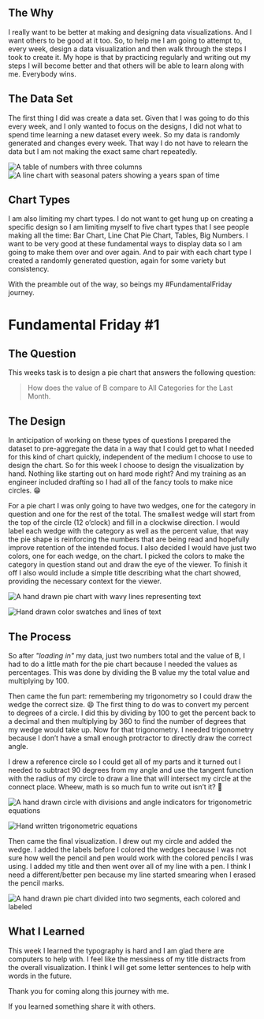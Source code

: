 ## The Why
I really want to be better at making and designing data visualizations.  And I want others to be good at it too.  So, to help me I am going to attempt to, every week, design a data visualization and then walk through the steps I took to create it.  My hope is that by practicing regularly and writing out my steps I will become better and that others will be able to learn along with me. Everybody wins.

## The Data Set
The first thing I did was create a data set.  Given that I was going to do this every week, and I only wanted to focus on the designs, I did not what to spend time learning a new dataset every week.  So my data is randomly generated and changes every week.  That way I do not have to relearn the data but I am not making the exact same chart repeatedly.

![A table of numbers with three columns](../assets/sample_data.jpg) ![A line chart with seasonal paters showing a years span of time](../assets/line_chart_sample_data.jpg)

## Chart Types
I am also limiting my chart types.  I do not want to get hung up on creating a specific design so I am limiting myself to five chart types that I see people making all the time: Bar Chart, Line Chat Pie Chart, Tables, Big Numbers.  I want to be very good at these fundamental ways to display data so I am going to make them over and over again.  And to pair with each chart type I created a randomly generated question, again for some variety but consistency.

With the preamble out of the way, so beings my #FundamentalFriday journey.

# Fundamental Friday #1 

## The Question
This weeks task is to design a pie chart that answers the following question:

> How does the value of B compare to All Categories for the Last Month.

## The Design
In anticipation of working on these types of questions I prepared the dataset to pre-aggregate the data in a way that I could get to what I needed for this kind of chart quickly, independent of the medium I choose to use to design the chart.  So for this week I choose to design the visualization by hand. Nothing like starting out on hard mode right? And my training as an engineer included drafting so I had all of the fancy tools to make nice circles. :grin:

For a pie chart I was only going to have two wedges, one for the category in question and one for the rest of the total.  The smallest wedge will start from the top of the circle (12 o’clock) and fill in a clockwise direction.  I would label each wedge with the category as well as the percent value, that way the pie shape is reinforcing the numbers that are being read and hopefully improve retention of the intended focus.  I also decided I would have just two colors, one for each wedge, on the chart.  I picked the colors to make the category in question stand out and draw the eye of the viewer.  To finish it off I also would include a simple title describing what the chart showed, providing the necessary context for the viewer.

![A hand drawn pie chart with wavy lines representing text](../assets/FF1_design.jpg)

![Hand drawn color swatches and lines of text](../assets/FF1_color.jpg)

## The Process
So after *"loading in"* my data, just two numbers total and the value of B, I had to do a little math for the pie chart because I needed the values as percentages. This was done by dividing the B value my the total value and multiplying by 100. 

Then came the fun part: remembering my trigonometry so I could draw the wedge the correct size. :smile: The first thing to do was to convert my percent to degrees of a circle.  I did this by dividing by 100 to get the percent back to a decimal and then multiplying by 360 to find the number of degrees that my wedge would take up.  Now for that trigonometry.  I needed trigonometry because I don’t have a small enough protractor to directly draw the correct angle.


I drew a reference circle so I could get all of my parts and it turned out I needed to subtract 90 degrees from my angle and use the tangent function with the radius of my circle to draw a line that will intersect my circle at the connect place. Wheew, math is so much fun to write out isn’t it? :grimacing: 

![A hand drawn circle with divisions and angle indicators for trigonometric equations](../assets/FF1_unit_circle.jpg)

![Hand written trigonometric equations](../assets/FF1_trig.jpg)

Then came the final visualization.  I drew out my circle and added the wedge. I added the labels before I colored the wedges because I was not sure how well the pencil and pen would work with the colored pencils I was using.  I added my title and then went over all of my line with a pen.  I think I need a different/better pen because my line started smearing when I erased the pencil marks.  

![A hand drawn pie chart divided into two segments, each colored and labeled](../assets/FF1_final.jpg)

## What I Learned
This week I learned the typography is hard and I am glad there are computers to help with.  I feel like the messiness of my title distracts from the overall visualization. I think I will get some letter sentences to help with words in the future. 

Thank you for coming along this journey with me. 

If you learned something share it with others.